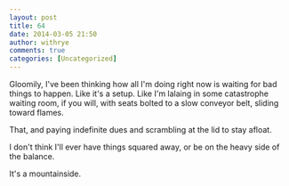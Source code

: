 ```yaml
---
layout: post
title: 64
date: 2014-03-05 21:50
author: withrye
comments: true
categories: [Uncategorized]
---
```

Gloomily, I've been thinking how all I'm doing right now is waiting for bad things to happen. Like it's a setup. Like I'm lalaing in some catastrophe waiting room, if you will, with seats bolted to a slow conveyor belt, sliding toward flames.

That, and paying indefinite dues and scrambling at the lid to stay afloat.

I don't think I'll ever have things squared away, or be on the heavy side of the balance. 

It's a mountainside.


